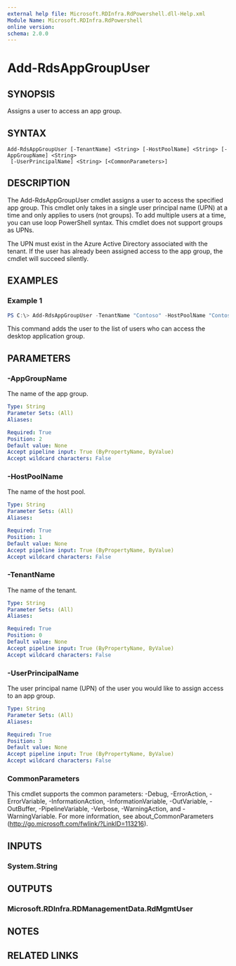 ```yaml
---
external help file: Microsoft.RDInfra.RdPowershell.dll-Help.xml
Module Name: Microsoft.RDInfra.RdPowershell
online version:
schema: 2.0.0
---
```


# Add-RdsAppGroupUser

## SYNOPSIS
Assigns a user to access an app group.

## SYNTAX

```
Add-RdsAppGroupUser [-TenantName] <String> [-HostPoolName] <String> [-AppGroupName] <String>
 [-UserPrincipalName] <String> [<CommonParameters>]
```

## DESCRIPTION
The Add-RdsAppGroupUser cmdlet assigns a user to access the specified app group. This cmdlet only takes in a single user principal name (UPN) at a time and only applies to users (not groups). To add multiple users at a time, you can use loop PowerShell syntax. This cmdlet does not support groups as UPNs.

The UPN must exist in the Azure Active Directory associated with the tenant. If the user has already been assigned access to the app group, the cmdlet will succeed silently.

## EXAMPLES

### Example 1
```powershell
PS C:\> Add-RdsAppGroupUser -TenantName "Contoso" -HostPoolName "Contoso Host Pool" -AppGroupName "Desktop Application Group" -UserPrincipalName "user1@contoso.com"
```
This command adds the user to the list of users who can access the desktop application group.

## PARAMETERS

### -AppGroupName
The name of the app group.

```yaml
Type: String
Parameter Sets: (All)
Aliases:

Required: True
Position: 2
Default value: None
Accept pipeline input: True (ByPropertyName, ByValue)
Accept wildcard characters: False
```

### -HostPoolName
The name of the host pool.

```yaml
Type: String
Parameter Sets: (All)
Aliases:

Required: True
Position: 1
Default value: None
Accept pipeline input: True (ByPropertyName, ByValue)
Accept wildcard characters: False
```

### -TenantName
The name of the tenant.

```yaml
Type: String
Parameter Sets: (All)
Aliases:

Required: True
Position: 0
Default value: None
Accept pipeline input: True (ByPropertyName, ByValue)
Accept wildcard characters: False
```

### -UserPrincipalName
The user principal name (UPN) of the user you would like to assign access to an app group.

```yaml
Type: String
Parameter Sets: (All)
Aliases:

Required: True
Position: 3
Default value: None
Accept pipeline input: True (ByPropertyName, ByValue)
Accept wildcard characters: False
```

### CommonParameters
This cmdlet supports the common parameters: -Debug, -ErrorAction, -ErrorVariable, -InformationAction, -InformationVariable, -OutVariable, -OutBuffer, -PipelineVariable, -Verbose, -WarningAction, and -WarningVariable. For more information, see about_CommonParameters (http://go.microsoft.com/fwlink/?LinkID=113216).

## INPUTS

### System.String

## OUTPUTS

### Microsoft.RDInfra.RDManagementData.RdMgmtUser

## NOTES

## RELATED LINKS
